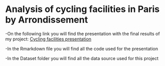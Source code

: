 # Analysis of cycling facilities in Paris by Arrondissement
-On the following link you will find the presentation with the final results of my project: [Cycling facilities presentation](https://raw.githack.com/Rodyavit/School_project/main/R_project/Analysis_of_cycling_facilities_Paris/Analysis_of_cycling_facilities_Paris.html)

-In the Rmarkdown file you will find all the code used for the presentation

-In the Dataset folder you will find all the data source used for this project


